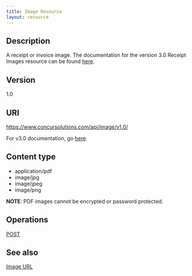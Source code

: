 ```yaml
---
title: Image Resource 
layout: resource
---
```


## Description
A receipt or invoice image. The documentation for the version 3.0 Receipt Images resource can be found [here][1].

## Version
1.0

## URI
https://www.concursolutions.com/api/image/v1.0/

For v3.0 documentation, go [here][1].

## Content type
* application/pdf
* image/jpg
* image/jpeg
* image/png

**NOTE**: PDF images cannot be encrypted or password protected.

## Operations
[POST][2]

## See also
[Image URL][3]

  


[1]: https://www.concursolutions.com/api/docs/index.html#!/ReceiptImages
[2]: https://developer.concur.com/imaging/image-resource/image-resource-post
[3]: https://developer.concur.com/imaging/image-url-resource
